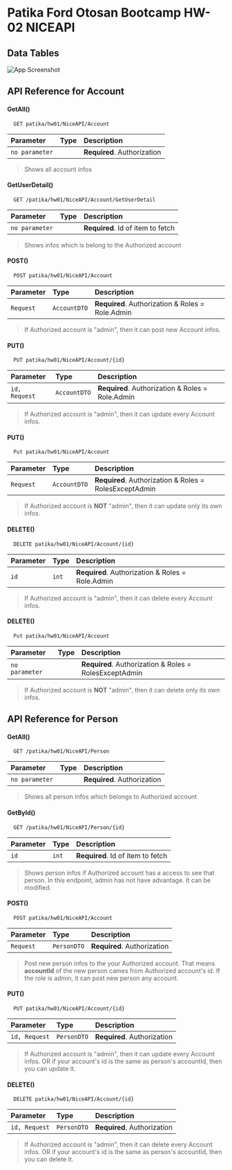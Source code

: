 
# Patika Ford Otosan Bootcamp HW-02 NICEAPI



## Data Tables 

![App Screenshot](https://via.placeholder.com/468x300?text=App+Screenshot+Here)


## API Reference for Account

#### GetAll()

```http
  GET patika/hw01/NiceAPI/Account
```

| Parameter | Type     | Description                |
| :-------- | :------- | :------------------------- |
| `no parameter` | | **Required**. Authorization |

>Shows all account infos

#### GetUserDetail()

```http
  GET /patika/hw01/NiceAPI/Account/GetUserDetail
```

| Parameter | Type     | Description                       |
| :-------- | :------- | :-------------------------------- |
| `no parameter`      |  | **Required**. Id of item to fetch |

> Shows infos which is belong to the Authorized account


#### POST()

```http
  POST patika/hw01/NiceAPI/Account
```

| Parameter | Type     | Description                |
| :-------- | :------- | :------------------------- |
| `Request` | `AccountDTO`  | **Required**. Authorization & Roles = Role.Admin|

> If Authorized account is "admin", then it can post new Account infos.

#### PUT()

```http
  PUT patika/hw01/NiceAPI/Account/{id}
```

| Parameter | Type     | Description                |
| :-------- | :------- | :------------------------- |
| `id, Request` | `AccountDTO`  | **Required**. Authorization & Roles = Role.Admin|

> If Authorized account is "admin", then it can update every Account infos.

#### PUT()
```http
  Put patika/hw01/NiceAPI/Account
```

| Parameter | Type     | Description                |
| :-------- | :------- | :------------------------- |
| `Request` | `AccountDTO`  | **Required**. Authorization & Roles = RolesExceptAdmin|

> If Authorized account is **NOT** "admin", then it can update only its own infos.

#### DELETE()
```http
  DELETE patika/hw01/NiceAPI/Account/{id}
```

| Parameter | Type     | Description                |
| :-------- | :------- | :------------------------- |
| `id` | `int`  | **Required**. Authorization & Roles = Role.Admin|

> If Authorized account is "admin", then it can delete every Account infos.

#### DELETE()
```http
  Put patika/hw01/NiceAPI/Account
```

| Parameter | Type     | Description                |
| :-------- | :------- | :------------------------- |
| `no parameter` |   | **Required**. Authorization & Roles = RolesExceptAdmin|

> If Authorized account is **NOT** "admin", then it can delete only its own infos.

## API Reference for Person

#### GetAll()

```http
  GET /patika/hw01/NiceAPI/Person
```

| Parameter | Type     | Description                |
| :-------- | :------- | :------------------------- |
| `no parameter` | | **Required**. Authorization |

>Shows all person infos which belongs to Authorized account

#### GetById()

```http
  GET /patika/hw01/NiceAPI/Person/{id}
```

| Parameter | Type     | Description                       |
| :-------- | :------- | :-------------------------------- |
| `id`      | `int`  | **Required**. Id of item to fetch |

> Shows person infos if Authorized account has a access to see that person. 
> In this endpoint, admin has not have advantage. It can be modified.


#### POST()

```http
  POST patika/hw01/NiceAPI/Account
```

| Parameter | Type     | Description                |
| :-------- | :------- | :------------------------- |
| `Request` | `PersonDTO`  | **Required**. Authorization|

> Post new person infos to the your Authorized account. 
> That means **accountId** of the new person cames from Authorized account's id.
> If the role is admin, it can post new person any account.

#### PUT()

```http
  PUT patika/hw01/NiceAPI/Account/{id}
```

| Parameter | Type     | Description                |
| :-------- | :------- | :------------------------- |
| `id, Request` | `PersonDTO`  | **Required**. Authorization|

> If Authorized account is "admin", then it can update every Account infos.
> OR if your account's id is the same as person's accountId, then you can update it.


#### DELETE()
```http
  DELETE patika/hw01/NiceAPI/Account/{id}
```

| Parameter | Type     | Description                |
| :-------- | :------- | :------------------------- |
| `id, Request` | `PersonDTO`  | **Required**. Authorization|

> If Authorized account is "admin", then it can delete every Account infos.
> OR if your account's id is the same as person's accountId, then you can delete it.